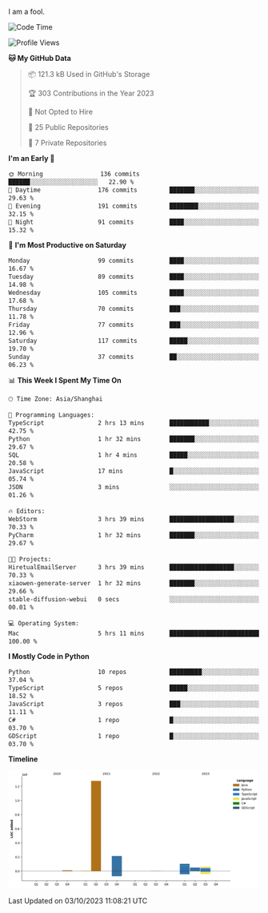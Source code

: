 I am a fool.

<!--START_SECTION:waka-->
![Code Time](http://img.shields.io/badge/Code%20Time-745%20hrs%2055%20mins-blue)

![Profile Views](http://img.shields.io/badge/Profile%20Views-1-blue)

**🐱 My GitHub Data** 

> 📦 121.3 kB Used in GitHub's Storage 
 > 
> 🏆 303 Contributions in the Year 2023
 > 
> 🚫 Not Opted to Hire
 > 
> 📜 25 Public Repositories 
 > 
> 🔑 7 Private Repositories 
 > 
**I'm an Early 🐤** 

```text
🌞 Morning                136 commits         ██████░░░░░░░░░░░░░░░░░░░   22.90 % 
🌆 Daytime                176 commits         ███████░░░░░░░░░░░░░░░░░░   29.63 % 
🌃 Evening                191 commits         ████████░░░░░░░░░░░░░░░░░   32.15 % 
🌙 Night                  91 commits          ████░░░░░░░░░░░░░░░░░░░░░   15.32 % 
```
📅 **I'm Most Productive on Saturday** 

```text
Monday                   99 commits          ████░░░░░░░░░░░░░░░░░░░░░   16.67 % 
Tuesday                  89 commits          ████░░░░░░░░░░░░░░░░░░░░░   14.98 % 
Wednesday                105 commits         ████░░░░░░░░░░░░░░░░░░░░░   17.68 % 
Thursday                 70 commits          ███░░░░░░░░░░░░░░░░░░░░░░   11.78 % 
Friday                   77 commits          ███░░░░░░░░░░░░░░░░░░░░░░   12.96 % 
Saturday                 117 commits         █████░░░░░░░░░░░░░░░░░░░░   19.70 % 
Sunday                   37 commits          ██░░░░░░░░░░░░░░░░░░░░░░░   06.23 % 
```


📊 **This Week I Spent My Time On** 

```text
🕑︎ Time Zone: Asia/Shanghai

💬 Programming Languages: 
TypeScript               2 hrs 13 mins       ███████████░░░░░░░░░░░░░░   42.75 % 
Python                   1 hr 32 mins        ███████░░░░░░░░░░░░░░░░░░   29.67 % 
SQL                      1 hr 4 mins         █████░░░░░░░░░░░░░░░░░░░░   20.58 % 
JavaScript               17 mins             █░░░░░░░░░░░░░░░░░░░░░░░░   05.74 % 
JSON                     3 mins              ░░░░░░░░░░░░░░░░░░░░░░░░░   01.26 % 

🔥 Editors: 
WebStorm                 3 hrs 39 mins       ██████████████████░░░░░░░   70.33 % 
PyCharm                  1 hr 32 mins        ███████░░░░░░░░░░░░░░░░░░   29.67 % 

🐱‍💻 Projects: 
HiretualEmailServer      3 hrs 39 mins       ██████████████████░░░░░░░   70.33 % 
xiaowen-generate-server  1 hr 32 mins        ███████░░░░░░░░░░░░░░░░░░   29.66 % 
stable-diffusion-webui   0 secs              ░░░░░░░░░░░░░░░░░░░░░░░░░   00.01 % 

💻 Operating System: 
Mac                      5 hrs 11 mins       █████████████████████████   100.00 % 
```

**I Mostly Code in Python** 

```text
Python                   10 repos            █████████░░░░░░░░░░░░░░░░   37.04 % 
TypeScript               5 repos             █████░░░░░░░░░░░░░░░░░░░░   18.52 % 
JavaScript               3 repos             ███░░░░░░░░░░░░░░░░░░░░░░   11.11 % 
C#                       1 repo              █░░░░░░░░░░░░░░░░░░░░░░░░   03.70 % 
GDScript                 1 repo              █░░░░░░░░░░░░░░░░░░░░░░░░   03.70 % 
```



**Timeline**

![Lines of Code chart](https://raw.githubusercontent.com/VeejaLiu/VeejaLiu/master/assets/bar_graph.png)


 Last Updated on 03/10/2023 11:08:21 UTC
<!--END_SECTION:waka-->
